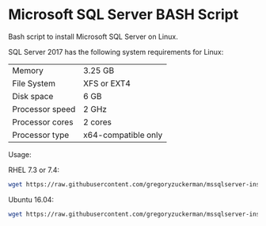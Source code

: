 # Microsoft SQL Server BASH Script

Bash script to install Microsoft SQL Server on Linux.

SQL Server 2017 has the following system requirements for Linux:

|   |        |
| ------------- |:--------------|
| Memory        | 3.25 GB |
| File System   | XFS or EXT4 |
| Disk space	      | 6 GB     |
| Processor speed   | 2 GHz      |
| Processor cores   | 2 cores |
| Processor type    | x64-compatible only  |

Usage:

RHEL 7.3 or 7.4:

```bash
wget https://raw.githubusercontent.com/gregoryzuckerman/mssqlserver-install-script/master/mssqlserver-rhel.sh && chmod u+x mssqlserver-rhel.sh && sudo ./mssqlserver-rhel.sh

```

Ubuntu 16.04:

```bash
wget https://raw.githubusercontent.com/gregoryzuckerman/mssqlserver-install-script/master/mssqlserver-ubuntu.sh && chmod u+x mssqlserver-ubuntu.sh && sudo ./mssqlserver-ubuntu.sh

```
